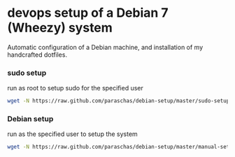 devops setup of a Debian 7 (Wheezy) system
===

Automatic configuration of a Debian machine, and installation of my handcrafted dotfiles.

### sudo setup
run as root to setup sudo for the specified user
```sh
wget -N https://raw.github.com/paraschas/debian-setup/master/sudo-setup.sh && chmod +x sudo-setup.sh && ./sudo-setup.sh && rm -v sudo-setup.sh
```

### Debian setup
run as the specified user to setup the system
```sh
wget -N https://raw.github.com/paraschas/debian-setup/master/manual-setup.sh && chmod +x manual-setup.sh && ./manual-setup.sh && rm -v manual-setup.sh
```
